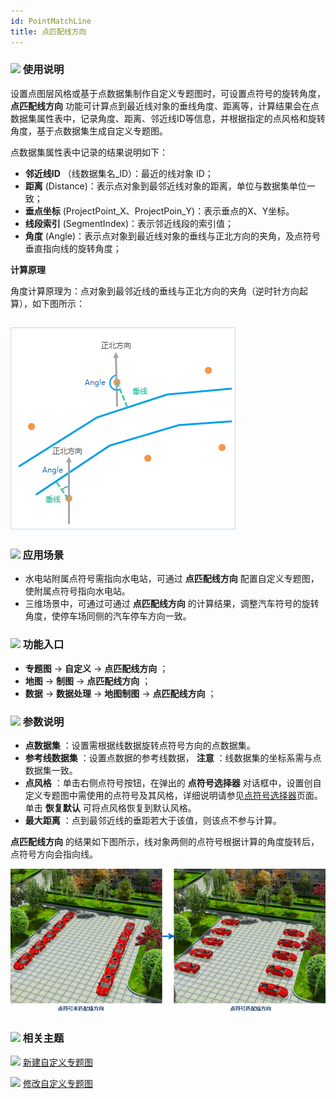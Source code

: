 ```yaml
---
id: PointMatchLine
title: 点匹配线方向
---
```

### ![](../../img/read.gif) 使用说明

设置点图层风格或基于点数据集制作自定义专题图时，可设置点符号的旋转角度， **点匹配线方向**
功能可计算点到最近线对象的垂线角度、距离等，计算结果会在点数据集属性表中，记录角度、距离、邻近线ID等信息，并根据指定的点风格和旋转角度，基于点数据集生成自定义专题图。

点数据集属性表中记录的结果说明如下：

  * **邻近线ID** （线数据集名_ID）：最近的线对象 ID；
  * **距离** (Distance)：表示点对象到最邻近线对象的距离，单位与数据集单位一致；
  * **垂点坐标** (ProjectPoint_X、ProjectPoin_Y)：表示垂点的X、Y坐标。
  * **线段索引** (SegmentIndex)：表示邻近线段的索引值；
  * **角度** (Angle)：表示点对象到最近线对象的垂线与正北方向的夹角，及点符号垂直指向线的旋转角度；

**计算原理**

角度计算原理为：点对象到最邻近线的垂线与正北方向的夹角（逆时针方向起算），如下图所示：

![](img/PointMacthLineTheory.png)  
---  
  
### ![](../../img/read.gif) 应用场景

  * 水电站附属点符号需指向水电站，可通过 **点匹配线方向** 配置自定义专题图，使附属点符号指向水电站。
  * 三维场景中，可通过可通过 **点匹配线方向** 的计算结果，调整汽车符号的旋转角度，使停车场同侧的汽车停车方向一致。

### ![](../../img/read.gif) 功能入口

  * **专题图** -> **自定义** -> **点匹配线方向** ；
  * **地图** -> **制图** -> **点匹配线方向** ；
  * **数据** -> **数据处理** -> **地图制图** -> **点匹配线方向** ；

### ![](../../img/read.gif) 参数说明

  * **点数据集** ：设置需根据线数据旋转点符号方向的点数据集。
  * **参考线数据集** ：设置点数据的参考线数据， **注意** ：线数据集的坐标系需与点数据集一致。
  * **点风格** ：单击右侧点符号按钮，在弹出的 **点符号选择器** 对话框中，设置创自定义专题图中需使用的点符号及其风格，详细说明请参见[点符号选择器](../../SymManager/SymMarkerSelector)页面。单击 **恢复默认** 可将点风格恢复到默认风格。
  * **最大距离** ：点到最邻近线的垂距若大于该值，则该点不参与计算。

**点匹配线方向** 的结果如下图所示，线对象两侧的点符号根据计算的角度旋转后，点符号方向会指向线。

![](img/PointMacthLineResult.png)  

### ![](../../img/seealso.png) 相关主题

![](../../img/smalltitle.png) [新建自定义专题图](CustomizeMapDefault)

![](../../img/smalltitle.png) [修改自定义专题图](CustomizeMapGroupDia)

